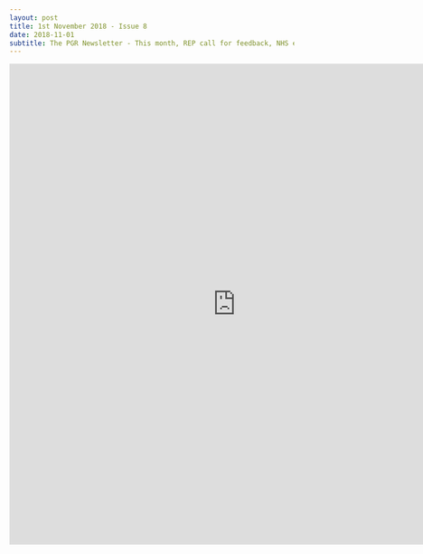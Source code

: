 ```yaml
---
layout: post
title: 1st November 2018 - Issue 8
date: 2018-11-01
subtitle: The PGR Newsletter - This month, REP call for feedback, NHS ethics advice and more.
---
```



<embed src="https://HLS-PGR-newsletter.github.io/issues/November_1st_Issue.pdf" type = "application/pdf" width="800px" height="850px"  />

